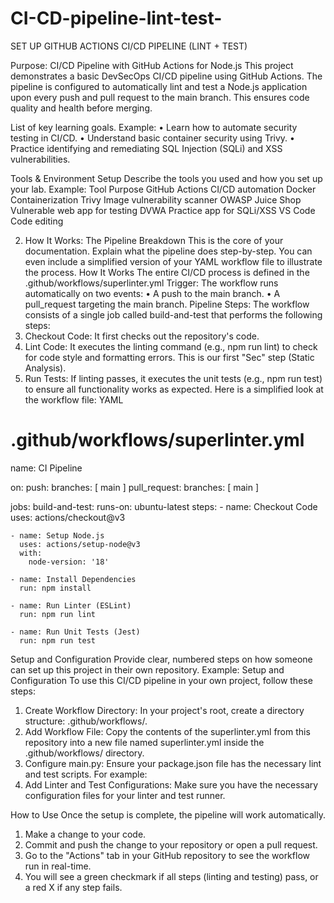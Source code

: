 # CI-CD-pipeline-lint-test-
SET UP GITHUB ACTIONS CI/CD PIPELINE (LINT + TEST)

Purpose: CI/CD Pipeline with GitHub Actions for Node.js
This project demonstrates a basic DevSecOps CI/CD pipeline using GitHub Actions. The pipeline is configured to automatically lint and test a Node.js application upon every push and pull request to the main branch. This ensures code quality and health before merging.

List of key learning goals.
Example:
•	Learn how to automate security testing in CI/CD.
•	Understand basic container security using Trivy.
•	Practice identifying and remediating SQL Injection (SQLi) and XSS vulnerabilities.

Tools & Environment Setup
Describe the tools you used and how you set up your lab.
Example:
Tool	Purpose
GitHub Actions	CI/CD automation
Docker	Containerization
Trivy	Image vulnerability scanner
OWASP Juice Shop	Vulnerable web app for testing
DVWA	Practice app for SQLi/XSS
VS Code	Code editing

2. How It Works: The Pipeline Breakdown
This is the core of your documentation. Explain what the pipeline does step-by-step. You can even include a simplified version of your YAML workflow file to illustrate the process.
How It Works
The entire CI/CD process is defined in the .github/workflows/superlinter.yml
Trigger: The workflow runs automatically on two events:
•	A push to the main branch.
•	A pull_request targeting the main branch.
Pipeline Steps: The workflow consists of a single job called build-and-test that performs the following steps:
1.	Checkout Code: It first checks out the repository's code.
2.	Lint Code: It executes the linting command (e.g., npm run lint) to check for code style and formatting errors. This is our first "Sec" step (Static Analysis).
3.	Run Tests: If linting passes, it executes the unit tests (e.g., npm run test) to ensure all functionality works as expected.
Here is a simplified look at the workflow file:
YAML
# .github/workflows/superlinter.yml
name: CI Pipeline

on:
  push:
    branches: [ main ]
  pull_request:
    branches: [ main ]

jobs:
  build-and-test:
    runs-on: ubuntu-latest
    steps:
    - name: Checkout Code
      uses: actions/checkout@v3

    - name: Setup Node.js
      uses: actions/setup-node@v3
      with:
        node-version: '18'

    - name: Install Dependencies
      run: npm install

    - name: Run Linter (ESLint)
      run: npm run lint

    - name: Run Unit Tests (Jest)
      run: npm run test



Setup and Configuration
Provide clear, numbered steps on how someone can set up this project in their own repository.
Example:
Setup and Configuration
To use this CI/CD pipeline in your own project, follow these steps:
1.	Create Workflow Directory: In your project's root, create a directory structure: .github/workflows/.
2.	Add Workflow File: Copy the contents of the superlinter.yml from this repository into a new file named superlinter.yml inside the .github/workflows/ directory.
3.	Configure main.py: Ensure your package.json file has the necessary lint and test scripts. For example:
4.	Add Linter and Test Configurations: Make sure you have the necessary configuration files for your linter and test runner.

 How to Use
Once the setup is complete, the pipeline will work automatically.
1.	Make a change to your code.
2.	Commit and push the change to your repository or open a pull request.
3.	Go to the "Actions" tab in your GitHub repository to see the workflow run in real-time.
4.	You will see a green checkmark if all steps (linting and testing) pass, or a red X if any step fails.




